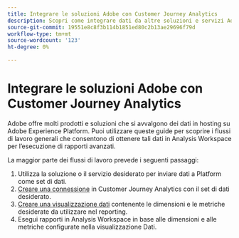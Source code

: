 ```yaml
---
title: Integrare le soluzioni Adobe con Customer Journey Analytics
description: Scopri come integrare dati da altre soluzioni e servizi Adobe.
source-git-commit: 19551e8c8f3b114b1851ed80c2b13ae29696f79d
workflow-type: tm+mt
source-wordcount: '123'
ht-degree: 0%

---
```



# Integrare le soluzioni Adobe con Customer Journey Analytics

Adobe offre molti prodotti e soluzioni che si avvalgono dei dati in hosting su Adobe Experience Platform. Puoi utilizzare queste guide per scoprire i flussi di lavoro generali che consentono di ottenere tali dati in Analysis Workspace per l’esecuzione di rapporti avanzati.

La maggior parte dei flussi di lavoro prevede i seguenti passaggi:

1. Utilizza la soluzione o il servizio desiderato per inviare dati a Platform come set di dati.
2. [Creare una connessione](/help/connections/create-connection.md) in Customer Journey Analytics con il set di dati desiderato.
3. [Creare una visualizzazione dati](/help/data-views/create-dataview.md) contenente le dimensioni e le metriche desiderate da utilizzare nel reporting.
4. Esegui rapporti in Analysis Workspace in base alle dimensioni e alle metriche configurate nella visualizzazione Dati.
